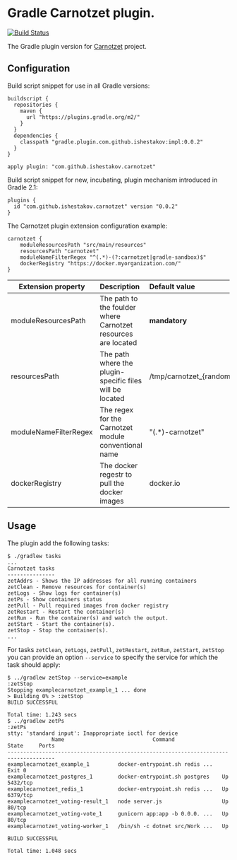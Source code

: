 # Gradle Carnotzet plugin.
[![Build Status](https://travis-ci.org/ishestakov/gradle-carnotzet-plugin.svg?branch=master)](https://travis-ci.org/ishestakov/gradle-carnotzet-plugin)

The Gradle plugin version for [Carnotzet](https://github.com/swissquote/carnotzet) project.

## Configuration
Build script snippet for use in all Gradle versions:

```
buildscript {
  repositories {
    maven {
      url "https://plugins.gradle.org/m2/"
    }
  }
  dependencies {
    classpath "gradle.plugin.com.github.ishestakov:impl:0.0.2"
  }
}

apply plugin: "com.github.ishestakov.carnotzet"
```
Build script snippet for new, incubating, plugin mechanism introduced in Gradle 2.1:

```
plugins {
  id "com.github.ishestakov.carnotzet" version "0.0.2"
}
```
The Carnotzet plugin extension configuration example:
```$groovy
carnotzet {
    moduleResourcesPath "src/main/resources"
    resourcesPath "carnotzet"
    moduleNameFilterRegex "^(.*)-(?:carnotzet|gradle-sandbox)$"
    dockerRegistry "https://docker.myorganization.com/"
}
```
|Extension property|Description|Default value|
| ---------------- |:----------|:-------------|
| moduleResourcesPath | The path to the foulder where Carnotzet resources are located | **mandatory** |
|resourcesPath| The path where the plugin-specific files will be located | /tmp/carnotzet_{random_value} |
|moduleNameFilterRegex| The regex for the Carnotzet module conventional name | "(.*)-carnotzet"|
|dockerRegistry| The docker regestr to pull the docker images | docker.io |


## Usage
The plugin add the following tasks:
```
$ ./gradlew tasks
...
Carnotzet tasks
---------------
zetAddrs - Shows the IP addresses for all running containers
zetClean - Remove resources for container(s)
zetLogs - Show logs for container(s)
zetPs - Show containers status
zetPull - Pull required images from docker registry
zetRestart - Restart the container(s)
zetRun - Run the container(s) and watch the output.
zetStart - Start the container(s).
zetStop - Stop the container(s).
...
```

For tasks `zetClean`, `zetLogs`, `zetPull`, `zetRestart`, `zetRun`, `zetStart`, `zetStop` you can provide an option `--service` to specify the service for which the task should apply:
```
$ ../gradlew zetStop --service=example
:zetStop
Stopping examplecarnotzet_example_1 ... done
> Building 0% > :zetStop
BUILD SUCCESSFUL

Total time: 1.243 secs
$ ../gradlew zetPs                    
:zetPs
stty: 'standard input': Inappropriate ioctl for device
              Name                            Command               State     Ports   
-------------------------------------------------------------------------------------
examplecarnotzet_example_1         docker-entrypoint.sh redis ...   Exit 0            
examplecarnotzet_postgres_1        docker-entrypoint.sh postgres    Up       5432/tcp 
examplecarnotzet_redis_1           docker-entrypoint.sh redis ...   Up       6379/tcp 
examplecarnotzet_voting-result_1   node server.js                   Up       80/tcp   
examplecarnotzet_voting-vote_1     gunicorn app:app -b 0.0.0. ...   Up       80/tcp   
examplecarnotzet_voting-worker_1   /bin/sh -c dotnet src/Work ...   Up                

BUILD SUCCESSFUL

Total time: 1.048 secs

```


